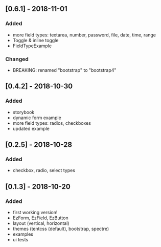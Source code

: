 ## [0.6.1] - 2018-11-01

### Added
- more field types: textarea, number, password, file, date, time, range
- Toggle & inline toggle
- FieldTypeExample

### Changed
- BREAKING: renamed "bootstrap" to "bootstrap4"

## [0.4.2] - 2018-10-30

### Added
- storybook
- dynamic form example
- more field types: radios, checkboxes
- updated example

## [0.2.5] - 2018-10-28

### Added
- checkbox, radio, select types

## [0.1.3] - 2018-10-20

### Added
- first working version!
- EzForm, EzField, EzButton
- layout (vertical, horizontal)
- themes (tentcss (default), bootstrap, spectre)
- examples
- ui tests